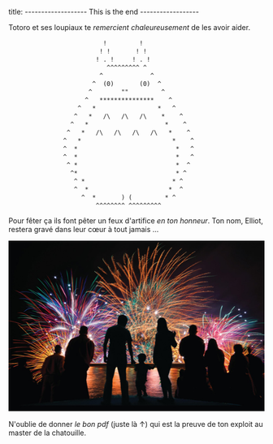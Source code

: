 title: ------------------- This is the end ------------------

Totoro et ses loupiaux te _remercient chaleureusement_ de les avoir aider.

                                                                          
                              !         !                                 
                             ! !       ! !                                
                            ! . !     ! . !                               
                               ^^^^^^^^^ ^                                
                             ^             ^                              
                           ^  (0)       (0)  ^                            
                          ^        ""         ^                           
                         ^   ***************    ^                         
                       ^   *                 *   ^                        
                      ^   *   /\   /\   /\    *    ^                      
                     ^   *                     *    ^                     
                    ^   *   /\   /\   /\   /\   *    ^                    
                   ^   *                         *    ^                   
                   ^  *                           *   ^                   
                   ^  *                           *   ^                   
                    ^ *                           *  ^                    
                     ^*                           * ^                     
                      ^ *                        * ^                      
                      ^  *                      *  ^                      
                        ^  *       ) (         * ^                        
                            ^^^^^^^^ ^^^^^^^^^                            
                                                                          


Pour fêter ça ils font pêter un feux d'artifice _en ton honneur_. Ton nom, Elliot, restera gravé dans leur cœur à tout jamais ...

[![Wonderful !](/static/firework.jpg "Click me pour le pdf")](/download/bon_iphone.pdf)

N'oublie de donner _le bon pdf_ (juste là ↑) qui est la preuve de ton exploit au master de la chatouille.